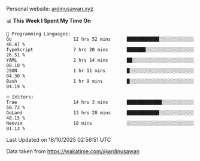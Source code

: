 Personal website: [ardinusawan.xyz](https://ardinusawan.xyz)

<!--START_SECTION:waka-->
📊 **This Week I Spent My Time On** 

```text
💬 Programming Languages: 
Go                       12 hrs 52 mins      ████████████░░░░░░░░░░░░░   46.47 % 
TypeScript               7 hrs 20 mins       ███████░░░░░░░░░░░░░░░░░░   26.51 % 
YAML                     2 hrs 14 mins       ██░░░░░░░░░░░░░░░░░░░░░░░   08.10 % 
JSON                     1 hr 11 mins        █░░░░░░░░░░░░░░░░░░░░░░░░   04.30 % 
Bash                     1 hr 9 mins         █░░░░░░░░░░░░░░░░░░░░░░░░   04.19 % 

🔥 Editors: 
Trae                     14 hrs 3 mins       █████████████░░░░░░░░░░░░   50.72 % 
GoLand                   13 hrs 20 mins      ████████████░░░░░░░░░░░░░   48.15 % 
Neovim                   18 mins             ░░░░░░░░░░░░░░░░░░░░░░░░░   01.13 % 
```


 Last Updated on 18/10/2025 02:56:51 UTC
<!--END_SECTION:waka-->
Data taken from https://wakatime.com/@ardinusawan
